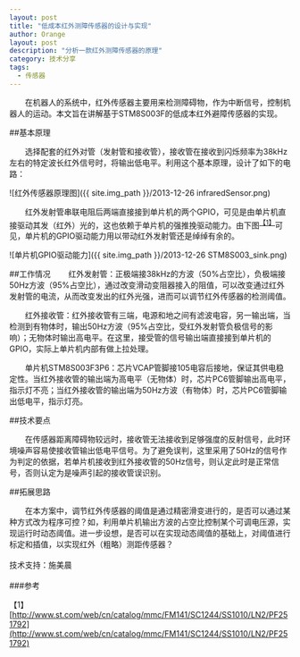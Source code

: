 ```yaml
---
layout: post
title: "低成本红外测障传感器的设计与实现"
author: Orange
layout: post
description: "分析一款红外测障传感器的原理"
category: 技术分享
tags: 
  - 传感器
---
```


　　在机器人的系统中，红外传感器主要用来检测障碍物，作为中断信号，控制机器人的运动。本文旨在讲解基于STM8S003F的低成本红外避障传感器的实现。

<!--more-->

##基本原理

　　选择配套的红外对管（发射管和接收管），接收管在接收到闪烁频率为38kHz左右的特定波长红外信号时，将输出低电平。利用这个基本原理，设计了如下的电路：

![红外传感器原理图]({{ site.img_path }}/2013-12-26 infraredSensor.png)

　　红外发射管串联电阻后两端直接接到单片机的两个GPIO，可见是由单片机直接驱动其发（红外）光的，这也依赖于单片机的强推挽驱动能力。由下图<sup>[【1】](#【1】)</sup>可见，单片机的GPIO驱动能力用以带动红外发射管还是绰绰有余的。

![单片机GPIO驱动能力]({{ site.img_path }}/2013-12-26 STM8S003_sink.png)

##工作情况
　　红外发射管：正极端接38kHz的方波（50%占空比），负极端接50Hz方波（95%占空比），通过改变滑动变阻器接入的阻值，可以改变通过红外发射管的电流，从而改变发出的红外光强，进而可以调节红外传感器的检测阈值。

　　红外接收管：红外接收管有三端，电源和地之间有滤波电容，另一输出端，当检测到有物体时，输出50Hz方波（95%占空比，受红外发射管负极信号的影响）；无物体时输出高电平。在这里，接受管的信号输出端直接接到单片机的GPIO，实际上单片机内部有做上拉处理。

　　单片机STM8S003F3P6：芯片VCAP管脚接105电容后接地，保证其供电稳定性。当红外接收管的输出端为高电平（无物体）时，芯片PC6管脚输出高电平，指示灯不亮；当红外接收管的输出端为50Hz方波（有物体）时，芯片PC6管脚输出低电平，指示灯亮。

##技术要点

　　在传感器距离障碍物较远时，接收管无法接收到足够强度的反射信号，此时环境噪声容易使接收管输出低电平信号。为了避免误判，这里采用了50Hz的信号作为判定的依据，若单片机接收到红外接收管的50Hz信号，则认定此时是正常信号，否则认定为是噪声引起的接收管误识别。

##拓展思路

　　在本方案中，调节红外传感器的阈值是通过精密滑变进行的，是否可以通过某种方式改为程序可控？如，利用单片机输出方波的占空比控制某个可调电压源，实现运行时动态阈值。进一步设想，是否可以在实现动态阈值的基础上，对阈值进行标定和插值，以实现红外（粗略）测距传感器？
<br></br>
技术支持：施美晨
<br></br>
###参考

<span id="【1】"></span>【1】 [http://www.st.com/web/cn/catalog/mmc/FM141/SC1244/SS1010/LN2/PF251792](http://www.st.com/web/cn/catalog/mmc/FM141/SC1244/SS1010/LN2/PF251792)
